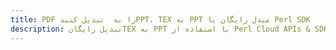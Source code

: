---title: PDF را به  تبدیل کنیدPPT، TEX به PPT مبدل رایگان یا Perl SDKdescription: تبدیل رایگانTEX به PPT با استفاده از Perl Cloud APIs & SDK همچنین اسناد PDF را در Cloud ایجاد، ویرایش و رندر کنید.---